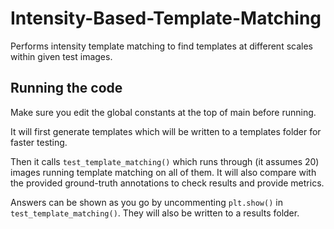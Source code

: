 # Intensity-Based-Template-Matching

Performs intensity template matching to find templates at different scales within given test images. 

## Running the code

Make sure you edit the global constants at the top of main before running.

It will first generate templates which will be written to a templates folder for faster testing. 

Then it calls `test_template_matching()` which runs through (it assumes 20) images running template matching on all of them. It will also compare with the provided ground-truth annotations to check results and provide metrics. 

Answers can be shown as you go by uncommenting `plt.show()` in `test_template_matching()`. They will also be written to a results folder.
